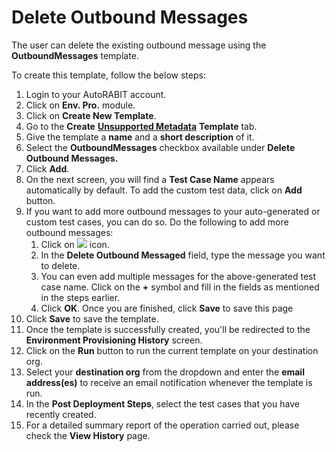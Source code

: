 # Delete Outbound Messages

The user can delete the existing outbound message using the **OutboundMessages** template.

To create this template, follow the below steps:

1. Login to your AutoRABIT account.
2. Click on **Env. Pro.** module.
3. Click on **Create New Template**.
4. Go to the **Create** [**Unsupported Metadata**](./) **Template** tab.
5. Give the template a **name** and a **short description** of it.
6. Select the **OutboundMessages** checkbox available under **Delete Outbound Messages.**
7. Click **Add**.
8. On the next screen, you will find a **Test Case Name** appears automatically by default. To add the custom test data, click on **Add** button.&#x20;
9. If you want to add more outbound messages to your auto-generated or custom test cases, you can do so. Do the following to add more outbound messages:
   1. Click on ![](https://cdn.document360.io/8711f4e7-c040-4616-aac9-d947f87e4619/Images/Documentation/image-1631619313556.png) icon.
   2. In the **Delete Outbound Messaged** field, type the message you want to delete.
   3. You can even add multiple messages for the above-generated test case name. Click on the **+** symbol and fill in the fields as mentioned in the steps earlier.&#x20;
   4. Click **OK**. Once you are finished, click **Save** to save this page
10. Click **Save** to save the template.
11. Once the template is successfully created, you'll be redirected to the **Environment Provisioning History** screen.
12. Click on the **Run** button to run the current template on your destination org.
13. Select your **destination org** from the dropdown and enter the **email address(es)** to receive an email notification whenever the template is run.
14. In the **Post Deployment Steps**, select the test cases that you have recently created.&#x20;
15. For a detailed summary report of the operation carried out, please check the **View History** page.
